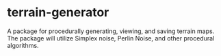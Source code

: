 # terrain-generator
A package for procedurally generating, viewing, and saving terrain maps. The package will utilize Simplex noise, Perlin Noise, and other procedural algorithms.